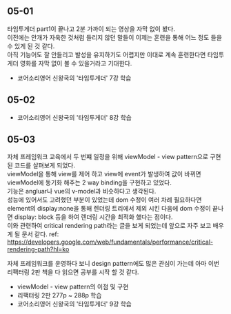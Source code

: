 ## 05-01

타임투게더 part1이 끝나고 2분 가까이 되는 영상을 자막 없이 봤다.  
이전에는 안개가 자욱한 것처럼 들리지 않던 말들이 이제는 훈련을 통해 어느 정도 들을 수 있게 된 것 같다.  
아직 기능어도 잘 안들리고 발성을 유지하기도 어렵지만 이대로 계속 훈련한다면 타임투게더 영화를 자막 없이 볼 수 있을거라고 기대한다.

- 코어소리영어 신왕국의 '타임투게더' 7강 학습

## 05-02

- 코어소리영어 신왕국의 '타임투게더' 8강 학습

## 05-03

자체 프레임워크 교육에서 두 번쨰 일정을 위해 viewModel - view pattern으로 구현된 코드를 살펴보게 되었다.  
viewModel을 통해 view를 제어 하고 view에 event가 발생하여 값이 바뀌면 viewModel에 동기화 해주는 2 way binding을 구현하고 있었다.  
기능은 angluar나 vue의 v-model과 비슷하다고 생각된다.  
성능에 있어서도 고려했던 부분이 있었는데 dom 수정이 여러 차례 필요하다면 element의 display:none을 통해 렌더링 트리에서 제외 시킨 다음에 dom 수정이 끝나면 display: block 등을 하여 렌더링 시간을 최적화 했다는 점이다.  
이와 관련하여 critical rendering path라는 글을 보게 되었는데 앞으로 자주 보고 배우게 될 문서 같다.
ref: https://developers.google.com/web/fundamentals/performance/critical-rendering-path?hl=ko

자체 프레임워크를 운영하다 보니 design pattern에도 많은 관심이 가는데 아마 이번 리팩터링 2판 책을 다 읽으면 공부를 시작 할 것 같다.

- viewModel - view pattern의 이점 및 구현
- 리팩터링 2판 277p ~ 288p 학습
- 코어소리영어 신왕국의 '타임투게더' 9강 학습
